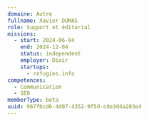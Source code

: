 ```yaml
---
domaine: Autre
fullname: Xavier DUMAS
role: Support et éditorial
missions:
  - start: 2024-06-04
    end: 2024-12-04
    status: independent
    employer: Diair
    startups:
      - refugies.info
competences:
  - Communication
  - SEO
memberType: beta
uuid: 967fbcd6-4d07-4352-9f5d-cde3d4a283e4
---
```


